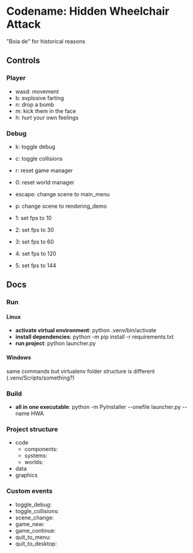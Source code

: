 # Codename: Hidden Wheelchair Attack

"Boia de" for historical reasons

## Controls

### Player

- wasd: movement
- b: 	explosive farting
- n: 	drop a bomb
- m: 	kick them in the face
- h:	hurt your own feelings

### Debug

- k: toggle debug
- c: toggle collisions

- r: reset game manager
- 0: reset world manager

- escape: 	change scene to main_menu
- p: 		change scene to rendering_demo

- 1: set fps to 10
- 2: set fps to 30
- 3: set fps to 60
- 4: set fps to 120
- 5: set fps to 144

## Docs

### Run

#### Linux

- **activate virtual environment**: python .venv/bin/activate
- **install dependencies**: python -m pip install -r requirements.txt
- **run project**: python launcher.py

#### Windows

same commands but virtualenv folder structure is different (.venv/Scripts/something?)

### Build

- **all in one executable**: python -m PyInstaller --onefile launcher.py --name HWA

### Project structure

- code
	- components:
	- systems:
	- worlds:
- data
- graphics

### Custom events

- toggle_debug:
- toggle_collisions:
- scene_change:
- game_new:
- game_continue:
- quit_to_menu:
- quit_to_desktop:

